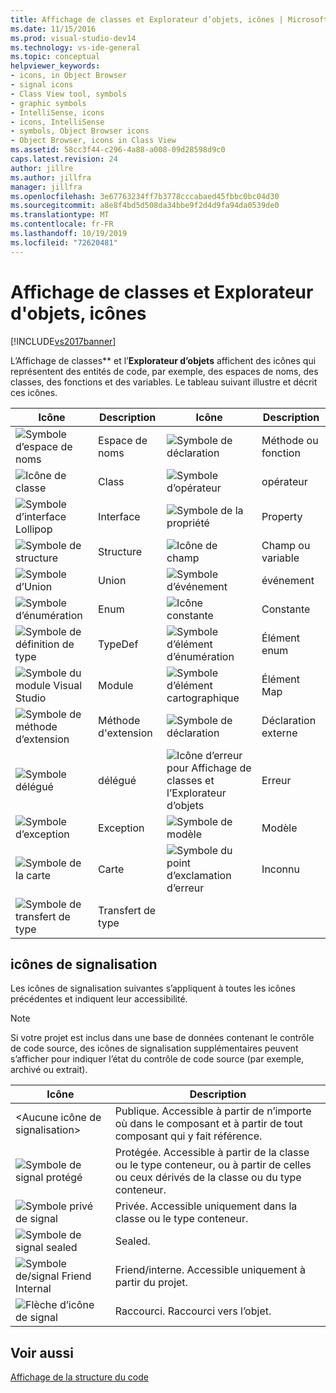 ```yaml
---
title: Affichage de classes et Explorateur d’objets, icônes | Microsoft Docs
ms.date: 11/15/2016
ms.prod: visual-studio-dev14
ms.technology: vs-ide-general
ms.topic: conceptual
helpviewer_keywords:
- icons, in Object Browser
- signal icons
- Class View tool, symbols
- graphic symbols
- IntelliSense, icons
- icons, IntelliSense
- symbols, Object Browser icons
- Object Browser, icons in Class View
ms.assetid: 58cc3f44-c296-4a88-a008-09d28598d9c0
caps.latest.revision: 24
author: jillre
ms.author: jillfra
manager: jillfra
ms.openlocfilehash: 3e67763234ff7b3778cccabaed45fbbc0bc04d30
ms.sourcegitcommit: a8e8f4bd5d508da34bbe9f2d4d9fa94da0539de0
ms.translationtype: MT
ms.contentlocale: fr-FR
ms.lasthandoff: 10/19/2019
ms.locfileid: "72620481"
---
```

# <a name="class-view-and-object-browser-icons"></a>Affichage de classes et Explorateur d'objets, icônes
[!INCLUDE[vs2017banner](../includes/vs2017banner.md)]

L’Affichage de classes** et l’**Explorateur d’objets** affichent des icônes qui représentent des entités de code, par exemple, des espaces de noms, des classes, des fonctions et des variables. Le tableau suivant illustre et décrit ces icônes.

|Icône|Description|Icône|Description|
|----------|-----------------|----------|-----------------|
|![Symbole d’espace de noms](../ide/media/vxnamespace-icon.gif "vxNamespace_Icon")|Espace de noms|![Symbole de déclaration](../ide/media/vxmethod-icon.gif "vxMethod_Icon")|Méthode ou fonction|
|![Icône de classe](../ide/media/vxclass-icon.gif "vxClass_Icon")|Class|![Symbole d’opérateur](../ide/media/vxoperator-icon.gif "vxOperator_Icon")|opérateur|
|![Symbole d’interface Lollipop](../ide/media/vxinterface-icon.gif "vxInterface_Icon")|Interface|![Symbole de la propriété](../ide/media/vxproperty-icon.gif "vxProperty_Icon")|Property|
|![Symbole de structure](../ide/media/vxstruct-icon.gif "vxStruct_Icon")|Structure|![Icône de champ](../ide/media/vxfield-icon.gif "vxField_Icon")|Champ ou variable|
|![Symbole d’Union](../ide/media/vxunion-icon.gif "vxUnion_Icon")|Union|![Symbole d’événement](../ide/media/vxevent-icon.gif "vxEvent_Icon")|événement|
|![Symbole d’énumération](../ide/media/vxenum-icon.gif "vxEnum_Icon")|Enum|![Icône constante](../ide/media/vxconstant-icon.gif "vxConstant_Icon")|Constante|
|![Symbole de définition de type](../ide/media/vxtypedef-icon.gif "vxTypeDef_Icon")|TypeDef|![Symbole d’élément d’énumération](../ide/media/vxenumitem-icon.gif "vxEnumItem_Icon")|Élément enum|
|![Symbole du module Visual Studio](../ide/media/vxmodule-icon.gif "vxModule_Icon")|Module|![Symbole d’élément cartographique](../ide/media/vxmapitem-icon.gif "vxMapItem_Icon")|Élément Map|
|![Symbole de méthode d’extension](../ide/media/extensionmethod.gif "ExtensionMethod")|Méthode d'extension|![Symbole de déclaration](../ide/media/vxmethod-icon.gif "vxMethod_Icon")|Déclaration externe|
|![Symbole délégué](../ide/media/vxdelegate-icon.gif "vxDelegate_Icon")|délégué|![Icône d’erreur pour Affichage de classes et l’Explorateur d’objets](../ide/media/erroricon.gif "ErrorIcon")|Erreur|
|![Symbole d’exception](../ide/media/vxexception-icon.gif "vxException_Icon")|Exception|![Symbole de modèle](../ide/media/vxtemplate-icon.gif "vxTemplate_Icon")|Modèle|
|![Symbole de la carte](../ide/media/vxmap-icon.gif "vxMap_Icon")|Carte|![Symbole du point d’exclamation d’erreur](../ide/media/vxerror-icon.gif "vxError_Icon")|Inconnu|
|![Symbole de transfert de type](../ide/media/ob-type-forward.gif "ob_type_forward")|Transfert de type|||

## <a name="signal-icons"></a>icônes de signalisation
 Les icônes de signalisation suivantes s’appliquent à toutes les icônes précédentes et indiquent leur accessibilité.

> [!NOTE]
> Si votre projet est inclus dans une base de données contenant le contrôle de code source, des icônes de signalisation supplémentaires peuvent s’afficher pour indiquer l’état du contrôle de code source (par exemple, archivé ou extrait).

|Icône|Description|
|----------|-----------------|
|\<Aucune icône de signalisation>|Publique. Accessible à partir de n’importe où dans le composant et à partir de tout composant qui y fait référence.|
|![Symbole de signal protégé](../ide/media/vxsignal-icon-key.gif "vxSignal_Icon_Key")|Protégée. Accessible à partir de la classe ou le type conteneur, ou à partir de celles ou ceux dérivés de la classe ou du type conteneur.|
|![Symbole privé de signal](../ide/media/vxsignal-icon-lock.gif "vxSignal_Icon_Lock")|Privée. Accessible uniquement dans la classe ou le type conteneur.|
|![Symbole de signal sealed](../ide/media/vxsignal-icon-envelope.gif "vxSignal_Icon_Envelope")|Sealed.|
|![Symbole de&#47;signal Friend Internal](../ide/media/vxsignal-icon-diamond.gif "vxSignal_Icon_Diamond")|Friend/interne. Accessible uniquement à partir du projet.|
|![Flèche d’icône de signal](../ide/media/vxsignal-icon-arrow.gif "vxSignal_Icon_Arrow")|Raccourci. Raccourci vers l’objet.|

## <a name="see-also"></a>Voir aussi
 [Affichage de la structure du code](../ide/viewing-the-structure-of-code.md)
